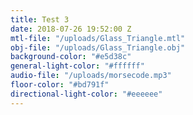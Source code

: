 ```yaml
---
title: Test 3
date: 2018-07-26 19:52:00 Z
mtl-file: "/uploads/Glass_Triangle.mtl"
obj-file: "/uploads/Glass_Triangle.obj"
background-color: "#e5d38c"
general-light-color: "#ffffff"
audio-file: "/uploads/morsecode.mp3"
floor-color: "#bd791f"
directional-light-color: "#eeeeee"
---
```


